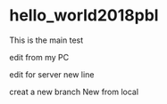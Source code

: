 # hello_world2018pbl

This is the main test


edit from my PC

edit for server  new line

creat a new branch
New from local
